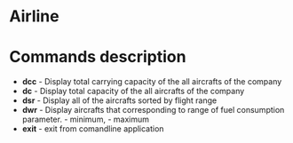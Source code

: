 # Airline

# Commands description
- __dcc__ - Display total carrying capacity of the all aircrafts of the company
- __dc__ - Display total capacity of the all aircrafts of the company
- __dsr__ - Display all of the aircrafts sorted by flight range
- __dwr__ __<T>__ __<V>__ - Display aircrafts that corresponding to range of fuel consumption parameter. __<T>__ - minimum, __<V>__ - maximum
- __exit__ - exit from comandline application
